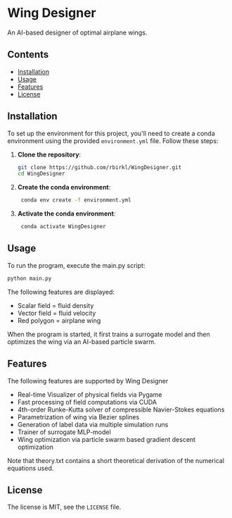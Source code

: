 # Wing Designer

An AI-based designer of optimal airplane wings.

## Contents

- [Installation](#installation)
- [Usage](#usage)
- [Features](#features)
- [License](#license)

## Installation

To set up the environment for this project, you'll need to create a conda environment using the
provided `environment.yml` file. Follow these steps:

1. **Clone the repository**:
   ```bash
   git clone https://github.com/rbirkl/WingDesigner.git
   cd WingDesigner

2. **Create the conda environment**:
   ```bash
    conda env create -f environment.yml

3. **Activate the conda environment**:
   ```bash
    conda activate WingDesigner

## Usage

To run the program, execute the main.py script:

```bash
python main.py
```

The following features are displayed:

- Scalar field = fluid density
- Vector field = fluid velocity
- Red polygon = airplane wing

When the program is started, it first trains a surrogate model and then optimizes the wing via an AI-based particle
swarm.

## Features

The following features are supported by Wing Designer

- Real-time Visualizer of physical fields via Pygame
- Fast processing of field computations via CUDA
- 4th-order Runke-Kutta solver of compressible Navier-Stokes equations
- Parametrization of wing via Bezier splines
- Generation of label data via multiple simulation runs
- Trainer of surrogate MLP-model
- Wing optimization via particle swarm based gradient descent optimization

Note that theory.txt contains a short theoretical derivation of the numerical equations used.

## License

The license is MIT, see the ```LICENSE``` file.